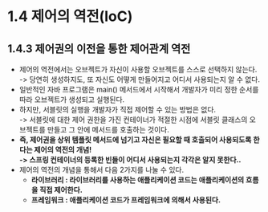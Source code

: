 # 1.4 제어의 역전(IoC)

## 1.4.3 제어권의 이전을 통한 제어관계 역전

* 제어의 역전에서는 오브젝트가 자신이 사용할 오브젝트를 스스로 선택하지 않는다.\
  \-> 당연히 생성하지도, 또 자신도 어떻게 만들어지고 어디서 사용되는지 알 수 없다.
* 일반적인 자바 프로그램은 main() 메서드에서 시작해서 개발자가 미리 정한 순서를 따라 오브젝트가 생성되고 실행된다.
* 하지만, 서블릿의 실행을 개발자가 직접 제어할 수 있는 방법은 없다.\
  \-> 서블릿에 대한 제어 권한을 가진 컨테이너가 적절한 시점에 서블릿 클래스의 오브젝트를 만들고 그 안에 메서드를 호출하는 것이다.
* **즉, 제어권을 상위 템플릿 메서드에 넘기고 자신은 필요할 때 호출되어 사용되도록 한다는 제어의 역전의 개념!**\
  **-> 스프링 컨테이너의 등록한 빈들이 어디서 사용되는지 각각은 알지 못한다..**
* 제어의 역전의 개념을 통해서 다음 2가지를 나눌 수 있다.
  * **라이브러리 : 라이브러리를 사용하는 애플리케이션 코드는 애플리케이션의 흐름을 직접 제어한다.**
  * **프레임워크 : 애플리케이션 코드가 프레임워크에 의해서 사용된다.**
